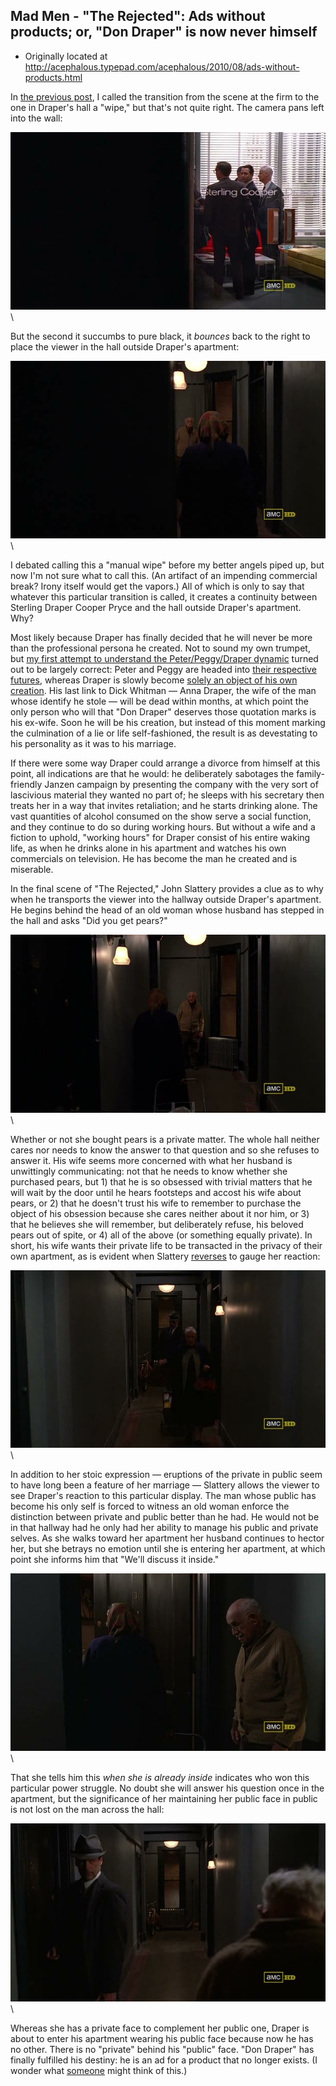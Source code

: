 ## Mad Men - "The Rejected": Ads without products; or, "Don Draper" is now never himself

 * Originally located at http://acephalous.typepad.com/acephalous/2010/08/ads-without-products.html

In [the previous post](http://acephalous.typepad.com/acephalous/2010/08/the-fourth-season-of-mad-men-has-been-maligned-in-some-corners-because-it-merely-continues-to-be-superb-such-are-the-burdens.html), I called the transition from the scene at the firm to the one in Draper's hall a "wipe," but that's not quite right.  The camera pans left into the wall:

![6a00d8341c2df453ef013486499ca6970c](images/tv/mad-men/the-rejected-2/6a00d8341c2df453ef013486499ca6970c.jpg)\ 

But the second it succumbs to pure black, it *bounces* back to the right to place the viewer in the hall outside Draper's apartment:

![6a00d8341c2df453ef01348649a2dc970c](images/tv/mad-men/the-rejected-2/6a00d8341c2df453ef01348649a2dc970c.jpg)\ 

I debated calling this a "manual wipe" before my better angels piped up, but now I'm not sure what to call this.  (An artifact of an impending commercial break?  Irony itself would get the vapors.)  All of which is only to say that whatever this particular transition is called, it creates a continuity between Sterling Draper Cooper Pryce and the hall outside Draper's apartment.  Why?

Most likely because Draper has finally decided that he will never be more than the professional persona he created.  Not to sound my own trumpet, but [my first attempt to understand the Peter/Peggy/Draper dynamic](http://acephalous.typepad.com/acephalous/2010/01/don-draper-as-an-unraptured-emma-bovary.html) turned out to be largely correct: Peter and Peggy are headed into [their respective futures](http://acephalous.typepad.com/acephalous/2010/08/the-fourth-season-of-mad-men-has-been-maligned-in-some-corners-because-it-merely-continues-to-be-superb-such-are-the-burdens.html), whereas Draper is slowly become [solely an object of his own creation](http://acephalous.typepad.com/acephalous/2010/01/don-draper-is-of-course-never-himself.html).  His last link to Dick Whitman — Anna Draper, the wife of the man whose identify he stole — will be dead within months, at which point the only person who will  that "Don Draper" deserves those quotation marks is his ex-wife.  Soon he will be his creation, but instead of this moment marking the culmination of a lie or life self-fashioned, the result is as devestating to his personality as it was to his marriage.

If there were some way Draper could arrange a divorce from himself at this point, all indications are that he would: he deliberately sabotages the family-friendly Janzen campaign by presenting the company with the very sort of lascivious material they wanted no part of; he sleeps with his secretary then treats her in a way that invites retaliation; and he starts drinking alone.  The vast quantities of alcohol consumed on the show serve a social function, and they continue to do so during working hours.  But without a wife and a fiction to uphold, "working hours" for Draper consist of his entire waking life, as when he drinks alone in his apartment and watches his own commercials on television.  He has become the man he created and is miserable.

In the final scene of "The Rejected," John Slattery provides a clue as to why when he transports the viewer into the hallway outside Draper's apartment.  He begins behind the head of an old woman whose husband has stepped in the hall and asks "Did you get pears?"

![6a00d8341c2df453ef0134865030fb970c](images/tv/mad-men/the-rejected-2/6a00d8341c2df453ef0134865030fb970c.jpg)\ 

Whether or not she bought pears is a private matter.  The whole hall neither cares nor needs to know the answer to that question and so she refuses to answer it.  His wife seems more concerned with what her husband is unwittingly communicating: not that he needs to know whether she purchased pears, but 1) that he is so obsessed with trivial matters that he will wait by the door until he hears footsteps and accost his wife about pears, or 2) that he doesn't trust his wife to remember to purchase the object of his obsession because she cares neither about it nor him, or 3) that he believes she will remember, but deliberately refuse, his beloved pears out of spite, or 4) all of the above (or something equally private).  In short, his wife wants their private life to be transacted in the privacy of their own apartment, as is evident when Slattery [reverses](http://classes.yale.edu/film-analysis/htmfiles/editing.htm#51531) to gauge her reaction:

![6a00d8341c2df453ef013486503ded970c](images/tv/mad-men/the-rejected-2/6a00d8341c2df453ef013486503ded970c.jpg)\ 

In addition to her stoic expression — eruptions of the private in public seem to have long been a feature of her marriage — Slattery allows the viewer to see Draper's reaction to this particular display.  The man whose public has become his only self is forced to witness an old woman enforce the distinction between private and public better than he had.  He would not be in that hallway had he only had her ability to manage his public and private selves.  As she walks toward her apartment her husband continues to hector her, but she betrays no emotion until she is entering her apartment, at which point she informs him that "We'll discuss it inside."

![6a00d8341c2df453ef0133f32cd178970b](images/tv/mad-men/the-rejected-2/6a00d8341c2df453ef0133f32cd178970b.jpg)\ 

That she tells him this *when she is already inside* indicates who won this particular power struggle.  No doubt she will answer his question once in the apartment, but the significance of her maintaining her public face in public is not lost on the man across the hall:

![6a00d8341c2df453ef0133f32cd6d2970b](images/tv/mad-men/the-rejected-2/6a00d8341c2df453ef0133f32cd6d2970b.jpg)\ 

Whereas she has a private face to complement her public one, Draper is about to enter his apartment wearing his public face because now he has no other.  There is no "private" behind his "public" face.  "Don Draper" has finally fulfilled his destiny: he is an ad for a product that no longer exists.  (I wonder what [someone](http://adswithoutproducts.com/) might think of this.)
